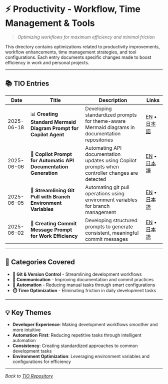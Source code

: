# ⚡ Productivity - Workflow, Time Management & Tools

> *Optimizing workflows for maximum efficiency and minimal friction*

This directory contains optimizations related to productivity improvements, workflow enhancements, time management strategies, and tool configurations. Each entry documents specific changes made to boost efficiency in work and personal projects.

---

## 📚 TIO Entries

| Date | Title | Description | Links |
|------|-------|-------------|-------|
| 2025-06-18 | 📊 **Creating Standard Mermaid Diagram Prompt for Copilot Agent** | Developing standardized prompts for theme-aware Mermaid diagrams in documentation repositories | [EN](./2025-06-18-mermaid-diagram-prompt-for-copilot-agent.md) • [日本語](./2025-06-18-mermaid-diagram-prompt-for-copilot-agent.ja.md) |
| 2025-06-06 | 📝 **Copilot Prompt for Automatic API Documentation Generation** | Automating API documentation updates using Copilot prompts when controller changes are detected | [EN](./2025-06-06-copilot-prompt-api-doc-automation.md) • [日本語](./2025-06-06-copilot-prompt-api-doc-automation.ja.md) |
| 2025-06-05 | 🔧 **Streamlining Git Pull with Branch Environment Variables** | Automating git pull operations using environment variables for branch management | [EN](./2025-06-05-git-pull-branch-env-optimization.md) • [日本語](./2025-06-05-git-pull-branch-env-optimization.ja.md) |
| 2025-06-02 | 💬 **Creating Commit Message Prompt for Work Efficiency** | Developing structured prompts to generate consistent, meaningful commit messages | [EN](./2025-06-02-commit-message-prompt-for-work.md) • [日本語](./2025-06-02-commit-message-prompt-for-work.ja.md) |

---

## 🎯 Categories Covered

- **🔧 Git & Version Control** - Streamlining development workflows
- **💬 Communication** - Improving documentation and commit practices
- **🤖 Automation** - Reducing manual tasks through smart configurations
- **⏱️ Time Optimization** - Eliminating friction in daily development tasks

---

## 💡 Key Themes

- **Developer Experience**: Making development workflows smoother and more intuitive
- **Automation First**: Reducing repetitive tasks through intelligent automation
- **Consistency**: Creating standardized approaches to common development tasks
- **Environment Optimization**: Leveraging environment variables and configurations for efficiency

---

*Back to [TIO Repository](../README.md)*
